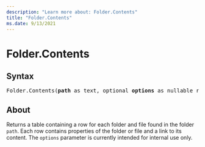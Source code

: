 ```yaml
---
description: "Learn more about: Folder.Contents"
title: "Folder.Contents"
ms.date: 9/13/2021
---
```

# Folder.Contents

## Syntax

<pre>
Folder.Contents(<b>path</b> as text, optional <b>options</b> as nullable record) as table
</pre>
  
## About

Returns a table containing a row for each folder and file found in the folder `path`. Each row contains properties of the folder or file and a link to its content. The `options` parameter is currently intended for internal use only.
